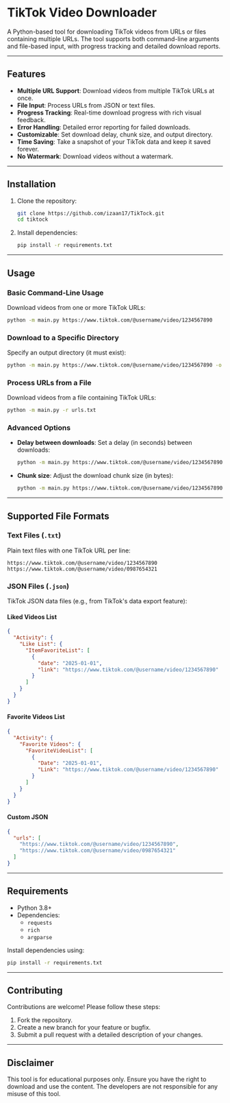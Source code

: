 # TikTok Video Downloader

A Python-based tool for downloading TikTok videos from URLs or files containing multiple URLs. The tool supports both
command-line arguments and file-based input, with progress tracking and detailed download reports.

---

## Features

- **Multiple URL Support**: Download videos from multiple TikTok URLs at once.
- **File Input**: Process URLs from JSON or text files.
- **Progress Tracking**: Real-time download progress with rich visual feedback.
- **Error Handling**: Detailed error reporting for failed downloads.
- **Customizable**: Set download delay, chunk size, and output directory.
- **Time Saving**: Take a snapshot of your TikTok data and keep it saved forever.
- **No Watermark**: Download videos without a watermark.

---

## Installation

1. Clone the repository:
   ```bash
   git clone https://github.com/izaan17/TikTock.git
   cd tiktock
   ```

2. Install dependencies:
   ```bash
   pip install -r requirements.txt
   ```

---

## Usage

### Basic Command-Line Usage

Download videos from one or more TikTok URLs:

```bash
python -m main.py https://www.tiktok.com/@username/video/1234567890
```

### Download to a Specific Directory

Specify an output directory (it must exist):

```bash
python -m main.py https://www.tiktok.com/@username/video/1234567890 -o ./videos
```

### Process URLs from a File

Download videos from a file containing TikTok URLs:

```bash
python -m main.py -r urls.txt
```

### Advanced Options

- **Delay between downloads**: Set a delay (in seconds) between downloads:
  ```bash
  python -m main.py https://www.tiktok.com/@username/video/1234567890 -d 2
  ```
- **Chunk size**: Adjust the download chunk size (in bytes):
  ```bash
  python -m main.py https://www.tiktok.com/@username/video/1234567890 -c 2048
  ```

---

## Supported File Formats

### Text Files (`.txt`)

Plain text files with one TikTok URL per line:

```
https://www.tiktok.com/@username/video/1234567890
https://www.tiktok.com/@username/video/0987654321
```

### JSON Files (`.json`)

TikTok JSON data files (e.g., from TikTok's data export feature):

#### Liked Videos List

```json
{
  "Activity": {
    "Like List": {
      "ItemFavoriteList": [
        {
          "date": "2025-01-01",
          "link": "https://www.tiktok.com/@username/video/1234567890"
        }
      ]
    }
  }
}
```

#### Favorite Videos List

```json
{
  "Activity": {
    "Favorite Videos": {
      "FavoriteVideoList": [
        {
          "Date": "2025-01-01",
          "Link": "https://www.tiktok.com/@username/video/1234567890"
        }
      ]
    }
  }
}
```

#### Custom JSON

```json
{
  "urls": [
    "https://www.tiktok.com/@username/video/1234567890",
    "https://www.tiktok.com/@username/video/0987654321"
  ]
}
```

---

## Requirements

- Python 3.8+
- Dependencies:
    - `requests`
    - `rich`
    - `argparse`

Install dependencies using:

```bash
pip install -r requirements.txt
```

---

## Contributing

Contributions are welcome! Please follow these steps:

1. Fork the repository.
2. Create a new branch for your feature or bugfix.
3. Submit a pull request with a detailed description of your changes.

---

## Disclaimer

This tool is for educational purposes only. Ensure you have the right to download and use the content. The developers
are not responsible for any misuse of this tool.

